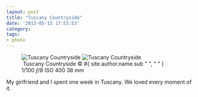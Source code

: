 ```yaml
---
layout: post
title: "Tuscany Countryside"
date: '2013-05-13 17:53:53'
category: 
tags:
- photo
---
```


<figure>
<picture>
  <!--[if IE 9]><video style="display: none;"><![endif]-->
  <source srcset="#{ site.img_base_url }images/2013-05-03-tuscany-780-900w.jpg, #{ site.img_base_url }images/2013-05-03-tuscany-780-1800w.jpg 2x" media="(min-width: 768px)">
  <source srcset="#{ site.img_base_url }images/2013-05-03-tuscany-780-480w.jpg, #{ site.img_base_url }images/2013-05-03-tuscany-780-960w.jpg 2x"> 
  <!--[if IE 9]></video><![endif]--> 
  <img srcset="#{ site.img_base_url }images/2013-05-03-tuscany-780-480w.jpg, #{ site.img_base_url }images/2013-05-03-tuscany-780-960w.jpg 2x" alt="Tuscany Countryside">
</picture>
<noscript>
  <img src="#{ site.img_base_url }images/2013-05-03-tuscany-780-480w.jpg" alt="Tuscany Countryside">
</noscript>
<figcaption><a href="http://goo.gl/maps/NW7uP"><i class="fa fa-map-marker"></i></a>&nbsp;Tuscany Countryside
  <span class="copyright">&copy;&nbsp;#{ site.author.name.sub " ", "&nbsp;" }</span>
</figcaption>
<div class="metadata">
  <i class="fa fa-camera"></i>
  <span class="speed">1/100</span>
  <span class="aperture"><i>&#402;</i>/8</span>
  <span class="iso">ISO&nbsp;400</span>
  <span class="focal-length">38&nbsp;mm</span>
</div>
</figure>

My girlfriend and I spent one week in Tuscany. We loved every moment of it.


